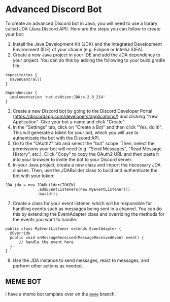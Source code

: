 # Advanced Discord Bot
To create an advanced Discord bot in Java, you will need to use a library called JDA (Java Discord API). Here are the steps you can follow to create your bot:
1. Install the Java Development Kit (JDK) and the Integrated Development Environment (IDE) of your choice (e.g. Eclipse or IntelliJ IDEA).
2. Create a new Java project in your IDE and add the JDA dependency to your project. You can do this by adding the following to your build.gradle file:
  ```
  repositories {
    mavenCentral()
}

dependencies {
    implementation 'net.dv8tion:JDA:4.2.0_214'
}
```
3. Create a new Discord bot by going to the Discord Developer Portal (https://discordapp.com/developers/applications/) and clicking "New Application". Give your bot a name and click "Create".
4. In the "Settings" tab, click on "Create a Bot" and then click "Yes, do it!". This will generate a token for your bot, which you will use to authenticate the bot with the Discord API.
5. Go to the "OAuth2" tab and select the "bot" scope. Then, select the permissions your bot will need (e.g. "Send Messages", "Read Message History", etc.). Click "Copy" to copy the OAuth2 URL and then paste it into your browser to invite the bot to your Discord server.
6. In your Java project, create a new class and import the necessary JDA classes. Then, use the JDABuilder class to build and authenticate the bot with your token:
  ```
  JDA jda = new JDABuilder(TOKEN)
                .addEventListeners(new MyEventListener())
                .build();
```
7. Create a class for your event listener, which will be responsible for handling events such as messages being sent in a channel. You can do this by extending the EventAdapter class and overriding the methods for the events you want to handle:
  ```
  public class MyEventListener extends EventAdapter {
    @Override
    public void onMessageReceived(MessageReceivedEvent event) {
        // handle the event here
    }
}
```
8. Use the JDA instance to send messages, react to messages, and perform other actions as needed.

## MEME BOT
I have a meme bot template over on the [`meme`](https://github.com/PrimeTDMomega/discord-bot-java/tree/meme/) branch.
